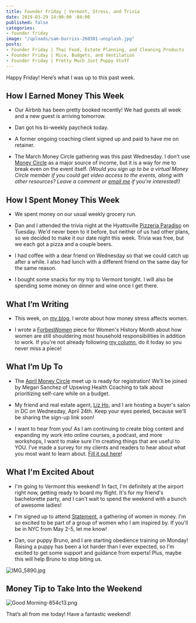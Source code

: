 ```yaml
---
title: Founder Friday | Vermont, Stress, and Trivia
date: 2019-03-29 14:00:00 -04:00
published: false
categories:
- founder friday
image: "/uploads/sam-burriss-260301-unsplash.jpg"
posts:
- Founder Friday | Thai Food, Estate Planning, and Cleaning Products
- Founder Friday | Mice, Budgets, and Ventilation
- Founder Friday | Pretty Much Just Puppy Stuff
---
```


Happy Friday! Here’s what I was up to this past week.

## How I Earned Money This Week

* Our Airbnb has been pretty booked recently! We had guests all week and a new guest is arriving tomorrow.

* Dan got his bi-weekly paycheck today.

* A former ongoing coaching client signed up and paid to have me on retainer.

* The March Money Circle gathering was this past Wednesday. I don't use [Money Circle](https://www.maggiegermano.com/moneycircle/) as a major source of income, but it is a way for me to break even on the event itself. *(Would you sign up to be a virtual Money Circle member if you could get video access to the events, along with other resources? Leave a comment or [email me](mailto:boss@maggiegermano.com) if you're interested!)*

## How I Spent Money This Week

* We spent money on our usual weekly grocery run. 

* Dan and I attended the trivia night at the Hyattsville [Pizzeria Paradiso](https://www.eatyourpizza.com/) on Tuesday. We'd never been to it before, but neither of us had other plans, so we decided to make it our date night this week. Trivia was free, but we each got a pizza and a couple beers. 

* I had coffee with a dear friend on Wednesday so that we could catch up after a while. I also had lunch with a different friend on the same day for the same reason.

* I bought some snacks for my trip to Vermont tonight. I will also be spending some money on dinner and wine once I get there. 

## What I’m Writing

* This week, on [my blog](https://www.maggiegermano.com/blog/how-money-stress-affects-women-249369/), I wrote about how money stress affects women. 

* I wrote a [ForbesWomen](https://www.forbes.com/sites/maggiegermano/2019/03/27/women-are-working-more-than-ever-but-they-still-take-on-most-household-responsibilities/#6253db9a52e9) piece for Women's History Month about how women are still shouldering most household responsibilities in addition to work. If you're not already following [my column](https://www.forbes.com/sites/maggiegermano), do it today so you never miss a piece!

## What I’m Up To

* The [April Money Circle](https://www.eventbrite.com/e/money-circle-honoring-self-care-keeping-your-pockets-full-tickets-59004572264) meet up is ready for registration! We’ll be joined by Megan Sanchez of Upswing Health Coaching to talk about prioritizing self-care while on a budget.

* My friend and real estate agent, [Liz Ho](https://www.rlahre.com/agent/liz-ho/), and I are hosting a buyer's salon in DC on Wednesday, April 24th. Keep your eyes peeled, because we'll be sharing the sign-up link soon!

* I want to hear from you! As I am continuing to create blog content and expanding my work into online courses, a podcast, and more workshops, I want to make sure I’m creating things that are useful to YOU. I’ve made a survey for my clients and readers to hear about what you most want to learn about. [Fill it out here](https://docs.google.com/forms/d/e/1FAIpQLSedjARbOmwC3_EomplCDDmNze_ZVLHwymIhqJbNcNqvM6gWVg/viewform?usp=sf_link)!

## What I'm Excited About

* I'm going to Vermont this weekend! In fact, I'm definitely at the airport right now, getting ready to board my flight. It's for my friend's bachelorette party, and I can't wait to spend the weekend with a bunch of awesome ladies!

* I'm signed up to attend [Statement](https://www.statementevent.co/), a gathering of women in money. I'm so excited to be part of a group of women who I am inspired by. If you'll be in NYC from May 2-5, let me know!

* Dan, our puppy Bruno, and I are starting obedience training on Monday! Raising a puppy has been a lot harder than I ever expected, so I'm excited to get some support and guidance from experts! Plus, maybe this will help Bruno to stop biting us. 

![IMG_5890.jpg](/uploads/IMG_5890.jpg)

## Money Tip to Take Into the Weekend

![Good Morning-854c13.png](/uploads/Good%20Morning-854c13.png)

That’s all from me today! Have a fantastic weekend!
